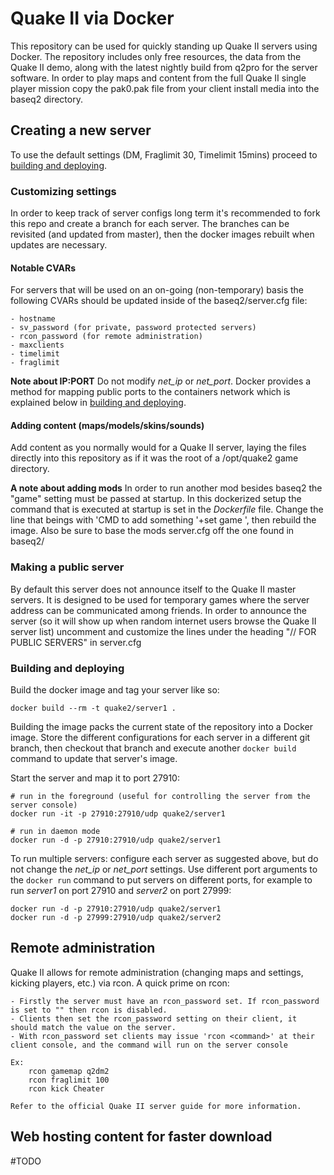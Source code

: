 # Quake II via Docker
This repository can be used for quickly standing up Quake II servers using Docker. The repository includes only free resources, the data from the Quake II demo, along with the latest nightly build from q2pro for the server software. In order to play maps and content from the full Quake II single player mission copy the pak0.pak file from your client install media into the baseq2 directory.

## Creating a new server
To use the default settings (DM, Fraglimit 30, Timelimit 15mins) proceed to [building and deploying](#building-and-deploying).

### Customizing settings
In order to keep track of server configs long term it's recommended to fork this repo and create a branch for each server. The branches can be revisited (and updated from master), then the docker images rebuilt when updates are necessary.

#### Notable CVARs
For servers that will be used on an on-going (non-temporary) basis the following CVARs should be updated inside of the baseq2/server.cfg file:

	- hostname
	- sv_password (for private, password protected servers)
	- rcon_password (for remote administration)
	- maxclients
	- timelimit
	- fraglimit

**Note about IP:PORT** Do not modify *net_ip* or *net_port*. Docker provides a method for mapping public ports to the containers network which is explained below in [building and deploying](#building-and-deploying).


#### Adding content (maps/models/skins/sounds)
Add content as you normally would for a Quake II server, laying the files directly into this repository as if it was the root of a /opt/quake2 game directory.

**A note about adding mods** In order to run another mod besides baseq2 the "game" setting must be passed at startup. In this dockerized setup the command that is executed at startup is set in the *Dockerfile* file. Change the line that beings with 'CMD to add something '+set game <gamename>', then rebuild the image. Also be sure to base the mods server.cfg off the one found in baseq2/

### Making a public server
By default this server does not announce itself to the Quake II master servers. It is designed to be used for temporary games where the server address can be communicated among friends. In order to announce the server (so it will show up when random internet users browse the Quake II server list) uncomment and customize the lines under the heading "// FOR PUBLIC SERVERS" in server.cfg

### Building and deploying
Build the docker image and tag your server like so:

	docker build --rm -t quake2/server1 .

Building the image packs the current state of the repository into a Docker image. Store the different configurations for each server in a different git branch, then checkout that branch and execute another `docker build` command to update that server's image.

Start the server and map it to port 27910:

	# run in the foreground (useful for controlling the server from the server console)
	docker run -it -p 27910:27910/udp quake2/server1

	# run in daemon mode
	docker run -d -p 27910:27910/udp quake2/server1

To run multiple servers: configure each server as suggested above, but do not change the *net_ip* or *net_port* settings. Use different port arguments to the `docker run` command to put servers on different ports, for example to run *server1* on port 27910 and *server2* on port 27999:

	docker run -d -p 27910:27910/udp quake2/server1
	docker run -d -p 27999:27910/udp quake2/server2


## Remote administration
Quake II allows for remote administration (changing maps and settings, kicking players, etc.) via rcon. A quick prime on rcon:

	- Firstly the server must have an rcon_password set. If rcon_password is set to "" then rcon is disabled.
	- Clients then set the rcon_password setting on their client, it should match the value on the server.
	- With rcon_password set clients may issue 'rcon <command>' at their client console, and the command will run on the server console

	Ex:
		rcon gamemap q2dm2
		rcon fraglimit 100
		rcon kick Cheater

	Refer to the official Quake II server guide for more information.

## Web hosting content for faster download
#TODO
